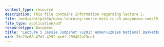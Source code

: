 ```yaml
---
content_type: resource
description: This file contains information regarding lecture 5.
file: /media/https%3A/open-learning-course-data-rc.s3.amazonaws.com/15-067-competitive-decision-making-and-negotiation-spring-2011/33e23c6847d142924edf209482a23caf_MIT15_067S11_lec05.pdf
file_type: application/pdf
resourcetype: Document
title: "Lecture 5 Jessie Jumpshot \u2013 Women\u2019s National Basketball League"
uid: 33e23c68-47d1-4292-4edf-209482a23caf
---
```

